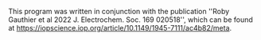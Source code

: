 This program was written in conjunction with the publication ''Roby Gauthier et al 2022 J. Electrochem. Soc. 169 020518'',
which can be found at https://iopscience.iop.org/article/10.1149/1945-7111/ac4b82/meta.
